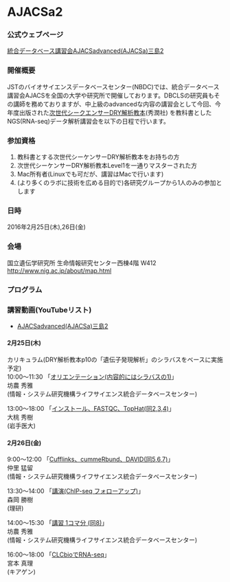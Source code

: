 # AJACSa2

### 公式ウェブページ
[統合データベース講習会AJACSadvanced(AJACSa)三島2](http://dbcls.rois.ac.jp/archives/3094)

### 開催概要
JSTのバイオサイエンスデータベースセンター(NBDC)では、統合データベース講習会AJACSを全国の大学や研究所で開催しております。DBCLSの研究員もその講師を務めておりますが、中上級のadvancedな内容の講習会として今回、今年度出版された[次世代シークエンサーDRY解析教本](https://books.google.co.jp/books?id=ZujwCgAAQBAJ)(秀潤社) を教科書としたNGS(RNA-seq)データ解析講習会を以下の日程で行います。

### 参加資格
1. 教科書とする次世代シーケンサーDRY解析教本をお持ちの方
2. 次世代シーケンサーDRY解析教本Level1を一通りマスターされた方
3. Mac所有者(Linuxでも可だが、講習はMacで行います)
4. (より多くのラボに技術を広める目的で)各研究グループから1人のみの参加とします  

### 日時
2016年2月25日(木),26日(金)

### 会場
国立遺伝学研究所 生命情報研究センター西棟4階 W412 http://www.nig.ac.jp/about/map.html

### プログラム
### 講習動画(YouTubeリスト)
 - [AJACSadvanced(AJACSa)三島2](https://www.youtube.com/playlist?list=PL0uaKHgcG00amtrHToabtgWy1n83V8LEP)
#### 2月25日(木)
カリキュラム(DRY解析教本p10の「遺伝子発現解析」のシラバスをベースに実施予定)  
10:00～11:30 「[オリエンテーション(内容的にはシラバスの1)](https://github.com/AJACS-training/AJACSa2/blob/master/bono/)」  
坊農 秀雅  
(情報・システム研究機構ライフサイエンス統合データベースセンター)

13:00～18:00 「[インストール、FASTQC、TopHat(同2,3,4)](https://github.com/AJACS-training/AJACSa2/blob/master/omomo/)」  
大桃 秀樹  
(岩手医大)

#### 2月26日(金)
9:00～12:00 「[Cufflinks、cummeRbund、DAVID(同5,6,7)](https://github.com/AJACS-training/AJACSa2/blob/master/nakazato/)」  
仲里 猛留  
(情報・システム研究機構ライフサイエンス統合データベースセンター)

13:30～14:00 「[講演(ChIP-seq フォローアップ)](https://github.com/AJACS-training/AJACSa2/blob/master/morioka/)」  
森岡 勝樹  
(理研)

14:00～15:30 「[講習 1コマ分 (同8)](https://github.com/AJACS-training/AJACSa2/blob/master/bono/)」  
坊農 秀雅  
(情報・システム研究機構ライフサイエンス統合データベースセンター)

16:00～18:00 「[CLCbioでRNA-seq](https://github.com/AJACS-training/AJACSa2/blob/master/miyamoto/)」  
宮本 真理  
(キアゲン)
